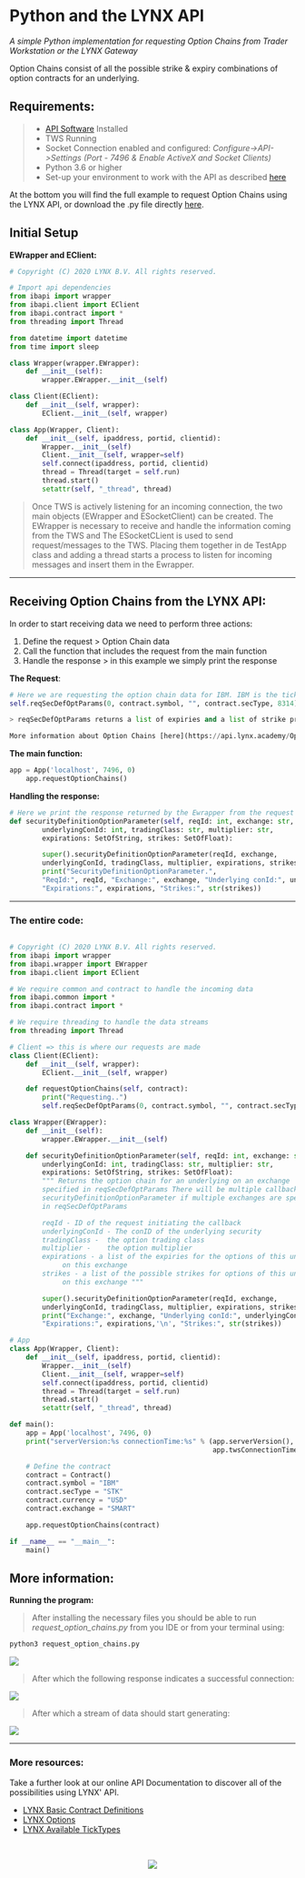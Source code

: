 # Python and the LYNX API

*A simple Python implementation for requesting Option Chains from Trader Workstation or the LYNX Gateway*

Option Chains consist of all the possible strike & expiry combinations of option contracts for an underlying.

## Requirements:

> - [API Software](https://api.lynx.academy/API_versions) Installed
>- TWS Running
> - Socket Connection enabled and configured: *Configure->API->Settings* *(Port - 7496 & Enable ActiveX and Socket Clients)*
> - Python 3.6 or higher
> - Set-up your environment to work with the API as described [here](/Python/SETUP.md)
> 


At the bottom you will find the full example to request Option Chains using the LYNX API, or download the .py file directly [here](/Python/request_option_chains/request_option_chains.py). 

## Initial Setup

**EWrapper and EClient:**

```python
# Copyright (C) 2020 LYNX B.V. All rights reserved.

# Import api dependencies
from ibapi import wrapper
from ibapi.client import EClient
from ibapi.contract import *
from threading import Thread

from datetime import datetime
from time import sleep

class Wrapper(wrapper.EWrapper):
    def __init__(self):
        wrapper.EWrapper.__init__(self)

class Client(EClient):
    def __init__(self, wrapper):
        EClient.__init__(self, wrapper)

class App(Wrapper, Client):
    def __init__(self, ipaddress, portid, clientid):
        Wrapper.__init__(self)
        Client.__init__(self, wrapper=self)
        self.connect(ipaddress, portid, clientid)   
        thread = Thread(target = self.run)
        thread.start()
        setattr(self, "_thread", thread)

```

> Once TWS is actively listening for an incoming connection, the two main objects (EWrapper and ESocketClient) can be created. The EWrapper is necessary to receive and handle the information coming from the TWS and The ESocketCLient is used to send request/messages to the TWS. Placing them together in de TestApp class and adding a thread starts a process to listen for incoming messages and insert them in the Ewrapper. 

---

## Receiving Option Chains from the LYNX API:

In order to start receiving data we need to perform three actions:

1. Define the request > Option Chain data
2. Call the function that includes the request from the main function
3. Handle the response > in this example we simply print the response


**The Request**:

```python
# Here we are requesting the option chain data for IBM. IBM is the ticker, STK is the security type and 8314 is IBM's contract ID 
self.reqSecDefOptParams(0, contract.symbol, "", contract.secType, 8314)

> reqSecDefOptParams returns a list of expiries and a list of strike prices. In some cases it is possible there are combinations of strike and expiry that    would not give a valid option contract.

More information about Option Chains [here](https://api.lynx.academy/Options?id=option-chains)
```

**The main function:**

```python
app = App('localhost', 7496, 0)
    app.requestOptionChains()
```

**Handling the response:**

```python
# Here we print the response returned by the Ewrapper from the request
def securityDefinitionOptionParameter(self, reqId: int, exchange: str,
        underlyingConId: int, tradingClass: str, multiplier: str,
        expirations: SetOfString, strikes: SetOfFloat):

        super().securityDefinitionOptionParameter(reqId, exchange,
        underlyingConId, tradingClass, multiplier, expirations, strikes)
        print("SecurityDefinitionOptionParameter.",
        "ReqId:", reqId, "Exchange:", exchange, "Underlying conId:", underlyingConId, "TradingClass:", tradingClass, "Multiplier:", multiplier,
        "Expirations:", expirations, "Strikes:", str(strikes))
```

---

### The entire code:


```python

# Copyright (C) 2020 LYNX B.V. All rights reserved.
from ibapi import wrapper
from ibapi.wrapper import EWrapper
from ibapi.client import EClient

# We require common and contract to handle the incoming data
from ibapi.common import *
from ibapi.contract import *

# We require threading to handle the data streams
from threading import Thread

# Client => this is where our requests are made
class Client(EClient):
    def __init__(self, wrapper):
        EClient.__init__(self, wrapper)

    def requestOptionChains(self, contract):
        print("Requesting..")
        self.reqSecDefOptParams(0, contract.symbol, "", contract.secType, 8314)

class Wrapper(EWrapper):
    def __init__(self):
        wrapper.EWrapper.__init__(self)

    def securityDefinitionOptionParameter(self, reqId: int, exchange: str,
        underlyingConId: int, tradingClass: str, multiplier: str,
        expirations: SetOfString, strikes: SetOfFloat):
        """ Returns the option chain for an underlying on an exchange
        specified in reqSecDefOptParams There will be multiple callbacks to
        securityDefinitionOptionParameter if multiple exchanges are specified
        in reqSecDefOptParams

        reqId - ID of the request initiating the callback
        underlyingConId - The conID of the underlying security
        tradingClass -  the option trading class
        multiplier -    the option multiplier
        expirations - a list of the expiries for the options of this underlying
             on this exchange
        strikes - a list of the possible strikes for options of this underlying
             on this exchange """

        super().securityDefinitionOptionParameter(reqId, exchange,
        underlyingConId, tradingClass, multiplier, expirations, strikes)
        print("Exchange:", exchange, "Underlying conId:", underlyingConId, "TradingClass:", tradingClass, "Multiplier:", multiplier,'\n',
        "Expirations:", expirations,'\n', "Strikes:", str(strikes))

# App
class App(Wrapper, Client):
    def __init__(self, ipaddress, portid, clientid):
        Wrapper.__init__(self)
        Client.__init__(self, wrapper=self)
        self.connect(ipaddress, portid, clientid)
        thread = Thread(target = self.run)
        thread.start()
        setattr(self, "_thread", thread)

def main():
    app = App('localhost', 7496, 0)
    print("serverVersion:%s connectionTime:%s" % (app.serverVersion(),
                                                  app.twsConnectionTime()))

    # Define the contract
    contract = Contract()
    contract.symbol = "IBM"
    contract.secType = "STK"
    contract.currency = "USD"
    contract.exchange = "SMART"

    app.requestOptionChains(contract)

if __name__ == "__main__":
    main()
```


## More information:

**Running the program:**


> After installing the necessary files you should be able to run *request_option_chains.py* from you IDE or from your terminal using:

```bash
python3 request_option_chains.py
```

![](images/run_from_terminal.png)

> After which the following response indicates a successful connection:

![](images/output_from_terminal.png)


> After which a stream of data should start generating:

![](images/output_from_terminal2.png)

---

### More resources:

Take a further look at our online API Documentation to discover all of the possibilities using LYNX' API.

- [LYNX Basic Contract Definitions](https://api.lynx.academy/BasicContracts)
- [LYNX Options](https://api.lynx.academy/Options)
- [LYNX Available TickTypes](https://api.lynx.academy/TickTypes)
<br/>

<p align="center">
  <img src="images/logo_cover.svg">
</p>
